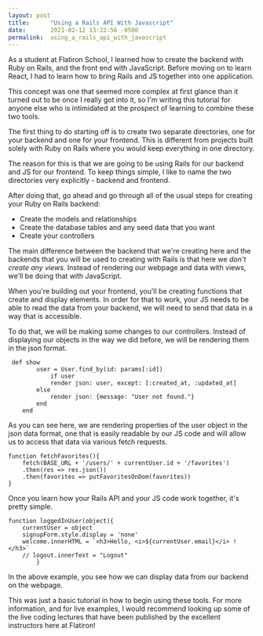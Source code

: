 ```yaml
---
layout: post
title:      "Using a Rails API With Javascript"
date:       2021-02-12 13:22:56 -0500
permalink:  using_a_rails_api_with_javascript
---
```



As a student at Flatiron School, I learned how to create the backend with Ruby on Rails, and the front end with JavaScript. Before moving on to learn React, I had to learn how to bring Rails and JS together into one application.

This concept was one that seemed more complex at first glance than it turned out to be once I really got into it, so I'm writing this tutorial for anyone else who is intimidated at the prospect of learning to combine these two tools.

The first thing to do starting off is to create two separate directories, one for your backend and one for your frontend. This is different from projects built solely with Ruby on Rails where you would keep everything in one directory.

The reason for this is that we are going to be using Rails for our backend and JS for our frontend. To keep things simple, I like to name the two directories very explicitly - backend and frontend.

After doing that, go ahead and go through all of the usual steps for creating your Ruby on Rails backend: 

* Create the models and relationships
* Create the database tables and any seed data that you want
* Create your controllers

The main difference between the backend that we're creating here and the backends that you will be used to creating with Rails is that here we *don't create any views.* Instead of rendering our webpage and data with views, we'll be doing that with JavaScript.

When you're building out your frontend, you'll be creating functions that create and display elements. In order for that to work, your JS needs to be able to read the data from your backend, we will need to send that data in a way that is accessible.

To do that, we will be making some changes to our controllers. Instead of displaying our objects in the way we did before, we will be rendering them in the json format.

```
 def show
        user = User.find_by(id: params[:id])
            if user
            render json: user, except: [:created_at, :updated_at]
        else
            render json: {message: "User not found."}
        end
    end

```

As you can see here, we are rendering properties of the user object in the json data format, one that is easily readable by our JS code and will allow us to access that data via various fetch requests.

```
function fetchFavorites(){
    fetch(BASE_URL + '/users/' + currentUser.id + '/favorites')
    .then(res => res.json())
    .then(favorites => putFavoritesOnDom(favorites))
}
```

Once you learn how your Rails API and your JS code work together, it's pretty simple. 
```
function loggedInUser(object){
    currentUser = object
    signupForm.style.display = 'none'
    welcome.innerHTML = `<h3>Hello, <i>${currentUser.email}</i> !</h3>`
    // logout.innerText = "Logout"
		}
```
In the above example, you see how we can display data from our backend on the webpage. 

This was just a basic tutorial in how to begin using these tools. For more information, and for live examples, I would recommend looking up some of the live coding lectures that have been published by the excellent instructors here at Flatiron!
